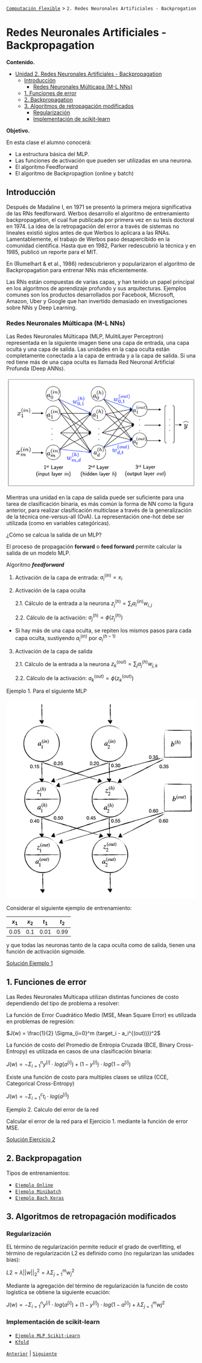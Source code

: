 [`Computación Flexible`](../README.md) > `2. Redes Neuronales Artificiales - Backprogation`

# Redes Neuronales Artificiales - Backpropagation

**Contenido.**

- [Unidad 2. Redes Neuronales Artificiales - Backpropagation](#unidad-2-redes-neuronales-artificiales---backpropagation)
  - [Introducción](#introducción)
    - [Redes Neuronales Múlticapa (M-L NNs)](#redes-neuronales-múlticapa-m-l-nns)
  - [1. Funciones de error](#1-funciones-de-error)
  - [2. Backpropagation](#2-backpropagation)
  - [3. Algoritmos de retropagación modificados](#3-algoritmos-de-retropagación-modificados)
    - [Regularización](#regularización)
    - [Implementación de scikit-learn](#implementación-de-scikit-learn)

**Objetivo.**

En esta clase el alumno conocerá:

* La estructura básica del MLP.
* Las funciones de activación que pueden ser utilizadas en una neurona.
* El algoritmo Feedforward
* El algoritmo de Backpropagtion (online y batch)

## Introducción

Después de Madaline I, en 1971 se presentó la primera mejora significativa de las RNs feedforward. Werbos desarrollo el algoritmo de entrenamiento backpropagation, el cual fue publicada por primera vez en su tesis doctoral en 1974. La idea de la retropagación del error a través de sistemas no lineales existió siglos antes de que Werbos lo aplicara a las RNAs. Lamentablemente, el trabajo de Werbos paso desapercibido en la comunidad científica. Hasta que en 1982, Parker redescubrió la técnica y en 1985, publicó un reporte para el MIT.

En (Rumelhart & et al., 1986) redescubrieron y popularizaron el algoritmo de Backpropagation para entrenar NNs más eficientemente.

Las RNs están compuestas de varias capas, y han tenido un papel principal en los algoritmos de aprendizaje profundo y sus arquitecturas. Ejemplos comunes son los productos desarrollados por Facebook, Microsoft, Amazon, Uber y Google que han invertido demasiado en investigaciones sobre NNs y Deep Learning.

### Redes Neuronales Múlticapa (M-L NNs)

Las Redes Neuronales Múlticapa (MLP, MulitiLayer Perceptron) representada en la siguiente imagen tiene una capa de entrada, una capa oculta y una capa de salida. Las unidades en la capa oculta están completamente conectada a la capa de entrada y a la capa de salida. Si una red tiene más de una capa oculta es llamada Red Neuronal Artificial Profunda (Deep ANNs).

![mlp](./img/mlp.png)

Mientras una unidad en la capa de salida puede ser suficiente para una tarea de clasificación binaria, es más común la forma de NN como la figura anterior, para realizar clasificación multiclase a través de la generalización de la técnica one-versus-all (OvA). La representación one-hot debe ser utilizada (como en variables categóricas).

¿Cómo se calcua la salida de un MLP?

El proceso de propagación **forward** o **feed forward** permite calcular la salida de un modelo MLP.

Algoritmo ***feedforward***

1. Activación de la capa de entrada: $a_i^{(in)} = x_i$

2. Activación de la capa oculta
  
    2.1. Cálculo de la entrada a la neurona $z_j^{(h)}  = \sum_{i} a_i^{(in)}w_{i,j}$

    2.2. Cálculo de la activación: $a_j^{(h)} = \phi\big(z_j^{(h)}\big)$

  * Si hay más de una capa oculta, se repiten los mismos pasos para cada capa oculta, sustiyendo $a_i^{(in)}$ por $a_i^{(h-1)}$
3. Activación de la capa de salida
     
     2.1. Cálculo de la entrada a la neurona $z_k^{(out)}  = \sum_{j} a_j^{(h)}w_{j,k}$
     
     2.2. Cálculo de la activación: $a_k^{(out)} = \phi\big(z_k^{(out)}\big)$


Ejemplo 1. Para el siguiente MLP

![Ejemplo MLP|400](./img/rn_online_2-2-2.png)

Considerar el siguiente ejemplo de entrenamiento:

|$x_1$|$x_2$|$t_1$|$t_2$|
|-----|-----|-----|-----|
|0.05 |0.1  |0.01 |0.99 |


y que todas las neuronas tanto de la capa oculta como de salida, tienen una función de activación sigmoide.

[Solución Ejemplo 1]()

## 1. Funciones de error

Las Redes Neuronales Multicapa utilizan distintas funciones de costo dependiendo del tipo de problema a resolver:

La función de Error Cuadrático Medio (MSE, Mean Square Error) es utilizada en problemas de regresión:

$J(w) = \frac{1}{2} \Sigma_{i=0}^m (target_i - a_i^{(out))})^2$

La función de costo del Promedio de Entropia Cruzada (BCE, Binary Cross-Entropy) es utilizada en casos de una clasificación binaria:

$J(w) = - \Sigma_{i=1}^n y^{[i]}\cdot log(a^{[i]}) + (1 -y^{[i]}) \cdot log(1-a^{[i]})$

Existe una función de costo para multiples clases se utiliza (CCE, Categorical Cross-Entropy)

$J(w) = - \Sigma_{i=1}^{c} t_i \cdot log(a^{[i]})$

Ejemplo 2. Calculo del error de la red

Calcular el error de la red para el Ejercicio 1. mediante la función de error MSE.

[Solución Ejercicio 2]()

## 2. Backpropagation

Tipos de entrenamientos:

* [`Ejemplo Online`](./code/brackpropagation_online.ipynb)
* [`Ejemplo Minibatch`](./code/MLP_batch_own.ipynb)
* [`Ejemplo Bach Keras`](./code/MLP_Keras.ipynb)

## 3. Algoritmos de retropagación modificados

### Regularización

EL término de regularización permite reducir el grado de overfitting, el término de regularización L2 es definido como (no regularizan las unidades bias):

$L2= \lambda||w||^2_2 = \lambda \Sigma_{j=1}^m w_j^2$

Mediante la agregación del término de regularización la función de costo logística se obtiene la siguiente ecuación:

$J(w) = - \Sigma_{i=1}^n y^{[i]} \cdot log(a^{[i]}) + (1 -y^{[i]}) \cdot log(1-a^{[i]}) +  \lambda \Sigma_{j=1}^m wj^2$

### Implementación de scikit-learn

* [`Ejemplo MLP Scikit-Learn`](./code/mlp_sklrn_bcancer.ipynb)
* [`Kfold`](./code/01_cross_validation.ipynb)

[`Anterior`](../L02-1_perceptron/README.md) | [`Siguiente`](../L02-3_SOM/README.md)

